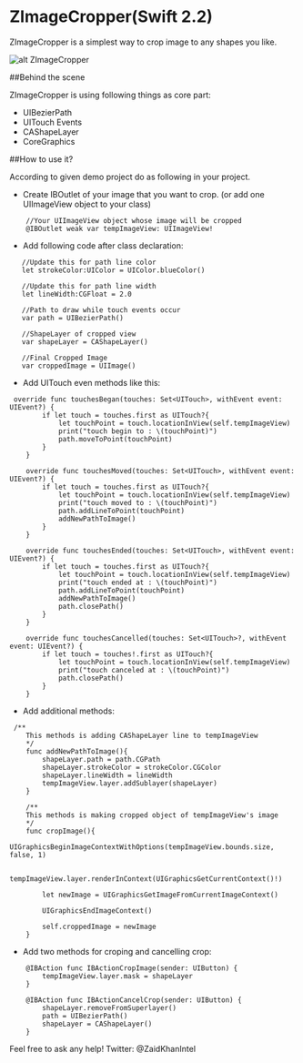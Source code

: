 # ZImageCropper(Swift 2.2)

ZImageCropper is a simplest way to crop image to any shapes you like.

![alt ZImageCropper](https://github.com/ZaidPathan/ZImageCropper/blob/master/giphy.gif)

##Behind the scene

ZImageCropper is using following things as core part:

- UIBezierPath
- UITouch Events
- CAShapeLayer
- CoreGraphics

##How to use it?

According to given demo project do as following in your project.

- Create IBOutlet of your image that you want to crop. (or add one UIImageView object to your class)
```
    //Your UIImageView object whose image will be cropped
    @IBOutlet weak var tempImageView: UIImageView!
```
- Add following code after class declaration:
 ```
    //Update this for path line color
    let strokeColor:UIColor = UIColor.blueColor()
    
    //Update this for path line width
    let lineWidth:CGFloat = 2.0
    
    //Path to draw while touch events occur
    var path = UIBezierPath()
    
    //ShapeLayer of cropped view
    var shapeLayer = CAShapeLayer()
    
    //Final Cropped Image
    var croppedImage = UIImage()
```

- Add UITouch even methods like this:
```
 override func touchesBegan(touches: Set<UITouch>, withEvent event: UIEvent?) {
        if let touch = touches.first as UITouch?{
            let touchPoint = touch.locationInView(self.tempImageView)
            print("touch begin to : \(touchPoint)")
            path.moveToPoint(touchPoint)
        }
    }
    
    override func touchesMoved(touches: Set<UITouch>, withEvent event: UIEvent?) {
        if let touch = touches.first as UITouch?{
            let touchPoint = touch.locationInView(self.tempImageView)
            print("touch moved to : \(touchPoint)")
            path.addLineToPoint(touchPoint)
            addNewPathToImage()
        }
    }
    
    override func touchesEnded(touches: Set<UITouch>, withEvent event: UIEvent?) {
        if let touch = touches.first as UITouch?{
            let touchPoint = touch.locationInView(self.tempImageView)
            print("touch ended at : \(touchPoint)")
            path.addLineToPoint(touchPoint)
            addNewPathToImage()
            path.closePath()
        }
    }
    
    override func touchesCancelled(touches: Set<UITouch>?, withEvent event: UIEvent?) {
        if let touch = touches!.first as UITouch?{
            let touchPoint = touch.locationInView(self.tempImageView)
            print("touch canceled at : \(touchPoint)")
            path.closePath()
        }
    }
```
- Add additional methods:
```
 /**
    This methods is adding CAShapeLayer line to tempImageView
    */
    func addNewPathToImage(){
        shapeLayer.path = path.CGPath
        shapeLayer.strokeColor = strokeColor.CGColor
        shapeLayer.lineWidth = lineWidth
        tempImageView.layer.addSublayer(shapeLayer)
    }
    
    /**
    This methods is making cropped object of tempImageView's image
    */
    func cropImage(){
        UIGraphicsBeginImageContextWithOptions(tempImageView.bounds.size, false, 1)
        
        tempImageView.layer.renderInContext(UIGraphicsGetCurrentContext()!)
        
        let newImage = UIGraphicsGetImageFromCurrentImageContext()
        
        UIGraphicsEndImageContext()
        
        self.croppedImage = newImage
    }
```

- Add two methods for croping and cancelling crop:
```
    @IBAction func IBActionCropImage(sender: UIButton) {
        tempImageView.layer.mask = shapeLayer
    }
    
    @IBAction func IBActionCancelCrop(sender: UIButton) {
        shapeLayer.removeFromSuperlayer()
        path = UIBezierPath()
        shapeLayer = CAShapeLayer()
    }
```

Feel free to ask any help!
Twitter: @ZaidKhanIntel

